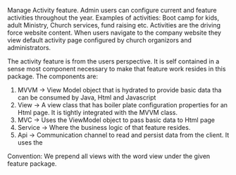 Manage Activity feature.
Admin users can configure current and feature activities throughout the year. Examples of activities:
Boot camp for kids, adult Ministry, Church services, fund raising etc.
Activities are the driving force website content.
When users navigate to the company website they view default activity page configured by church organizors and administrators.

The activity feature is from the users perspective. It is self contained in a sense most component necessary to make that feature work resides
in this package.
The components are:
1. MVVM    -> View Model object that is hydrated to provide basic data tha can be consumed by Java, Html and Javascript
1. View    -> A view class that has boiler plate configuration properties for an Html page. It is tightly integrated with the MVVM class.
1. MVC     -> Uses the ViewModel object to pass basic data to Html page
1. Service -> Where the business logic of that feature resides.
1. Api     -> Communication channel to read and persist data from the client. It uses the

Convention:
We prepend all views with the word view under the given feature package.
